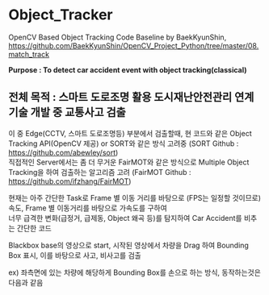 # Object_Tracker

OpenCV Based Object Tracking Code Baseline by BaekKyunShin, https://github.com/BaekKyunShin/OpenCV_Project_Python/tree/master/08.match_track

__Purpose : To detect car accident event with object tracking(classical)__

## 전체 목적 : 스마트 도로조명 활용 도시재난안전관리 연계 기술 개발 중 교통사고 검출  
이 중 Edge(CCTV, 스마트 도로조명등) 부분에서 검출할때, 현 코드와 같은 Object Tracking API(OpenCV 제공) or SORT와 같은 방식 고려중 (SORT Github : https://github.com/abewley/sort)  
직접적인 Server에서는 좀 더 무거운 FairMOT와 같은 방식으로 Multiple Object Tracking을 하여 검출하는 알고리즘 고려 (FairMOT Github : https://github.com/ifzhang/FairMOT)

현재는 아주 간단한 Task로 Frame 별 이동 거리를 바탕으로 (FPS는 일정할 것이므로) 속도, Frame 별 이동거리를 바탕으로 가속도를 구하여  
너무 급격한 변화(급정거, 급제동, Object 왜곡 등)를 탐지하여 Car Accident를 비추는 간단한 코드

Blackbox base의 영상으로 start, 시작된 영상에서 차량을 Drag 하여 Bounding Box 표시, 이를 바탕으로 사고, 비사고를 검출

ex) 좌측면에 있는 차량에 해당하게 Bounding Box를 손으로 하는 방식, 동작하는것은 다음과 같음

